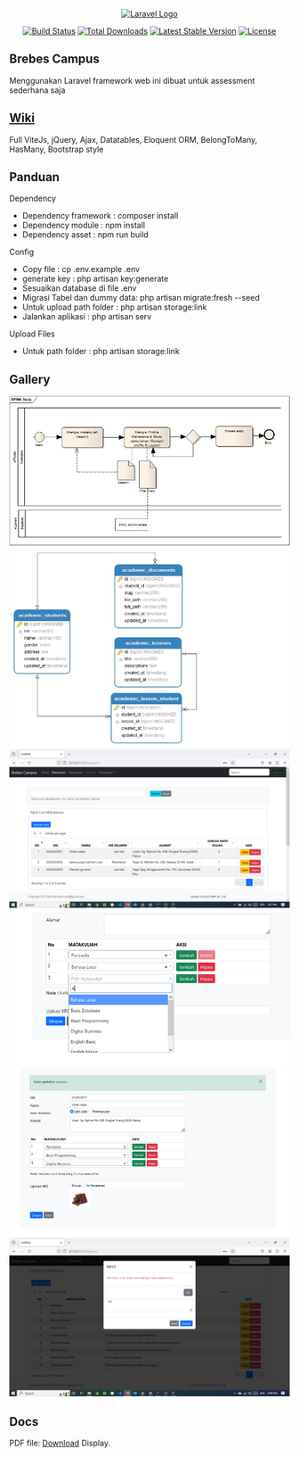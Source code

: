 <p align="center"><a href="https://laravel.com" target="_blank"><img src="https://raw.githubusercontent.com/laravel/art/master/logo-lockup/5%20SVG/2%20CMYK/1%20Full%20Color/laravel-logolockup-cmyk-red.svg" width="400" alt="Laravel Logo"></a></p>

<p align="center">
<a href="https://github.com/laravel/framework/actions"><img src="https://github.com/laravel/framework/workflows/tests/badge.svg" alt="Build Status"></a>
<a href="https://packagist.org/packages/laravel/framework"><img src="https://img.shields.io/packagist/dt/laravel/framework" alt="Total Downloads"></a>
<a href="https://packagist.org/packages/laravel/framework"><img src="https://img.shields.io/packagist/v/laravel/framework" alt="Latest Stable Version"></a>
<a href="https://packagist.org/packages/laravel/framework"><img src="https://img.shields.io/packagist/l/laravel/framework" alt="License"></a>
</p>

## Brebes Campus
Menggunakan Laravel framework web ini dibuat untuk assessment sederhana saja

## <a href="install/docs/Doc-Apps.pdf">Wiki<a/>
Full ViteJs, jQuery, Ajax, Datatables, Eloquent ORM, BelongToMany, HasMany, Bootstrap style 

## Panduan
Dependency
- Dependency framework : composer install
- Dependency module : npm install
- Dependency asset : npm run build

Config
- Copy file : cp .env.example .env
- generate key : php artisan key:generate
- Sesuaikan database di file .env
- Migrasi Tabel dan dummy data: php artisan migrate:fresh --seed
- Untuk upload path folder : php artisan storage:link 
- Jalankan aplikasi : php artisan serv 

Upload Files
- Untuk path folder : php artisan storage:link 

## Gallery
<p>
<img src="install/images/BPMN.jpg">
<img src="install/images/ERD.jpg">
<img src="install/images/list-student.png">
<img src="install/images/select2.png">
<img src="install/images/Form-edit.png">
<img src="install/images/Notif-duplcate.png">
</p>

## Docs
<p>PDF file: <a href="install/docs/Doc-Apps.pdf">Download</a> Display.</p>


